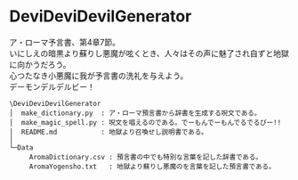# DeviDeviDevilGenerator

ア・ローマ予言書、第4章7節。  
いにしえの暗黒より蘇りし悪魔が呟くとき、人々はその声に魅了され自ずと地獄に向かうだろう。  
心つたなき小悪魔に我が予言書の洗礼を与えよう。  
デーモンデルデルビー！  

    \DeviDeviDevilGenerator  
    │  make_dictionary.py  : ア・ローマ預言書から辞書を生成する呪文である。  
    │  make_magic_spell.py : 呪文を唱えるのである。でーもんでーもんでるでるびー!!  
    │  README.md           : 地獄より召喚せし説明書である。  
    │  
    └─Data  
         AromaDictionary.csv : 預言書の中でも特別な言葉を記した辞書である。  
         AromaYogensho.txt   : 地獄より蘇りし悪魔のを言葉を記した預言書である。  